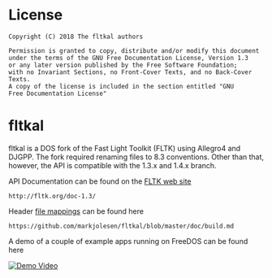 # License

    Copyright (C) 2018 The fltkal authors

    Permission is granted to copy, distribute and/or modify this document
    under the terms of the GNU Free Documentation License, Version 1.3
    or any later version published by the Free Software Foundation;
    with no Invariant Sections, no Front-Cover Texts, and no Back-Cover Texts.
    A copy of the license is included in the section entitled "GNU
    Free Documentation License"

# fltkal

fltkal is a DOS fork of the Fast Light Toolkit (FLTK) using Allegro4 and DJGPP.
The fork required renaming files to 8.3 conventions. Other than that, however,
the API is compatible with the 1.3.x and 1.4.x branch.

API Documentation can be found on the [FLTK web site](http://fltk.org/doc-1.3/)

```
http://fltk.org/doc-1.3/
```

Header [file mappings](doc/filemap.md) can be found here

```
https://github.com/markjolesen/fltkal/blob/master/doc/build.md
```

A demo of a couple of example apps running on FreeDOS can be found here

[![Demo Video](http://img.youtube.com/vi/FpA-R-ko_z4/0.jpg)](http://www.youtube.com/watch?v=FpA-R-ko_z4)


